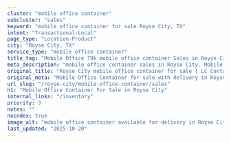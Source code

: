 ```yaml
---
cluster: "mobile office container"
subcluster: "sales"
keyword: "mobile office container for sale Royse City, TX"
intent: "Transactional-Local"
page_type: "Location-Product"
city: "Royse City, TX"
service_type: "mobile office container"
title_tag: "Mobile Office T9k mobile office container Sales in Royse City | LC Container"
meta_description: "mobile office container sales in Royse City. Mobile office containers for workspace solutions. Fast delivery, competitive pricing. Serving mobile office container area. Quote ID: YPZ. Call (214) 524-4168 for your free quote today."
original_title: "Royse City mobile office container for sale | LC Container"
original_meta: "Mobile Office Container for sale with delivery in Royse City, TX. LC Container — local Since 2003. Get pricing today."
url_slug: "/royse-city/mobile-office-container/sales"
h1: "Mobile Office Container For Sale in Royse City"
internal_links: "/inventory"
priority: 3
notes: ""
noindex: true
image_alt: "mobile office container available for delivery in Royse City"
last_updated: "2025-10-20"
---
```


<!-- TODO: Add unique city/inventory copy, images, and internal links here. -->

